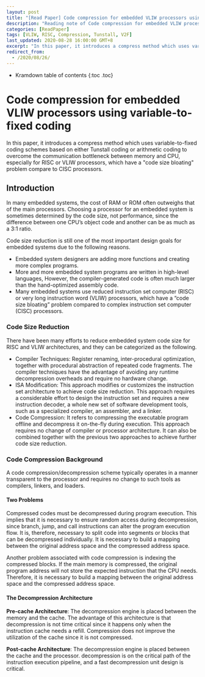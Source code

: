 ```yaml
---
layout: post
title: "[Read Paper] Code compression for embedded VLIW processors using variable-to-fixed coding"
description: "Reading note of Code compression for embedded VLIW processors using variable-to-fixed coding"
categories: [ReadPaper]
tags: [VLIW, RISC, Compression, Tunstall, V2F]
last_updated: 2020-08-28 16:00:00 GMT+8
excerpt: "In this paper, it introduces a compress method which uses variable-to-fixed coding schemes based on either Tunstall coding or arithmetic coding to overcome the communication bottleneck between memory and CPU, especially for RISC or VLIW processors, which have a "code size bloating" problem compare to CISC processors."
redirect_from:
  - /2020/08/26/
---
```


* Kramdown table of contents
{:toc .toc}
# Code compression for embedded VLIW processors using variable-to-fixed coding

In this paper, it introduces a compress method which uses variable-to-fixed coding schemes based on either Tunstall coding or arithmetic coding to overcome the communication bottleneck between memory and CPU, especially for RISC or VLIW processors, which have a "code size bloating" problem compare to CISC processors.

## Introduction

In many embedded systems, the cost of RAM or ROM often outweighs that of the main processors. Choosing a processor for an embedded system is sometimes determined by the code size, not performance, since the difference between one CPU’s object code and another can be as much as a 3:1 ratio.

Code size reduction is still one of the most important design goals for embedded systems due to the
following reasons.

+ Embedded system designers are adding more functions and creating more complex programs.
+ More and more embedded system programs are written in high-level languages, However, the compiler-generated code is often much larger than the hand-optimized assembly code.
+ Many embedded systems use reduced instruction set computer (RISC) or very long instruction word (VLIW) processors, which have a “code size bloating” problem compared to complex instruction set computer (CISC) processors.

### Code Size Reduction

There have been many efforts to reduce embedded system code size for RISC and VLIW architectures, and they can be categorized as the following.

+ Compiler Techniques: Register renaming, inter-procedural optimization, together with procedural abstraction of repeated code fragments. The compiler techniques have the advantage of avoiding any runtime decompression overheads and require no hardware change.
+ ISA Modification: This approach modifies or customizes the instruction set architecture to achieve code size reduction. This approach requires a considerable effort to design the instruction set and requires a new instruction decoder, a whole new set of software development tools, such as a specialized compiler, an assembler, and a linker.
+ Code Compression: It refers to compressing the executable program offline and decompress it
  on-the-fly during execution. This approach requires no change of compiler or processor architecture. It can also be combined together with the previous two approaches to achieve further code size
  reduction.

### Code Compression Background

A code compression/decompression scheme typically operates in a manner transparent to the processor and requires no change to such tools as compilers, linkers, and loaders.

#### Two Problems

Compressed codes must be decompressed during program execution. This implies that it is necessary to ensure random access during decompression, since branch, jump, and call instructions can alter the program execution flow. It is, therefore, necessary to split code into segments or blocks that can be decompressed individually. It is necessary to build a mapping between the original address space and the compressed address space.

Another problem associated with code compression is indexing the compressed blocks. If the main memory is compressed, the original program address will not store the expected instruction that the CPU needs. Therefore, it is necessary to build a mapping between the original address space and the compressed address space.

#### The Decompression Architecture

**Pre-cache Architecture**: The decompression engine is placed between the memory and the cache. The advantage of this architecture is that decompression is not time critical since it happens only when the instruction cache needs a refill. Compression does not improve the utilization of the cache since it is not
compressed.

**Post-cache Architecture**: The decompression engine is placed between the cache and the processor. decompression is on the critical path of the instruction execution pipeline, and a fast decompression unit design is critical.